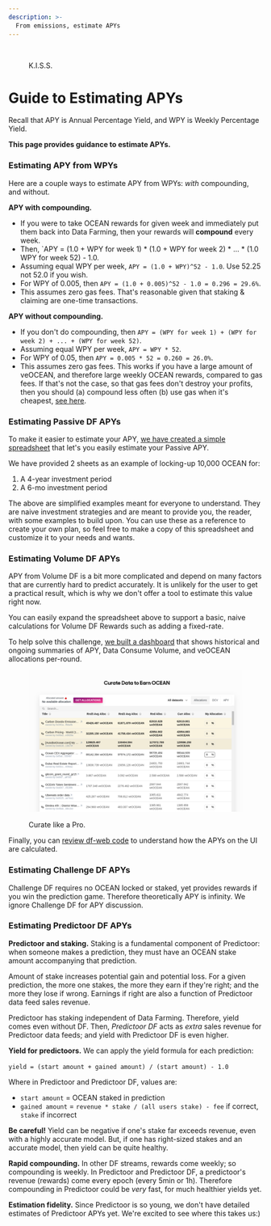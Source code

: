 ```yaml
---
description: >-
  From emissions, estimate APYs
---
```


<figure><img src="../.gitbook/assets/gif/mafs.gif" alt=""><figcaption><p>K.I.S.S.</p></figcaption></figure>

# Guide to Estimating APYs

Recall that APY is Annual Percentage Yield, and WPY is Weekly Percentage Yield.

**This page provides guidance to estimate APYs.**

### Estimating APY from WPYs

Here are a couple ways to estimate APY from WPYs: _with_ compounding, and without.

**APY with compounding.** 
- If you were to take OCEAN rewards for given week and immediately put them back into Data Farming, then your rewards will **compound** every week.
- Then, `APY = (1.0 + WPY for week 1) * (1.0 + WPY for week 2) * ... * (1.0 WPY for week 52) - 1.0.
- Assuming equal WPY per week, `APY = (1.0 + WPY)^52 - 1.0`. Use 52.25 not 52.0 if you wish.
- For WPY of 0.005, then `APY = (1.0 + 0.005)^52 - 1.0 = 0.296 = 29.6%`.
- This assumes zero gas fees. That's reasonable given that staking & claiming are one-time transactions.

**APY without compounding.**
- If you don't do compounding, then `APY = (WPY for week 1) + (WPY for week 2) + ... + (WPY for week 52)`.
- Assuming equal WPY per week, `APY = WPY * 52`.
- For WPY of 0.05, then `APY = 0.005 * 52 = 0.260 = 26.0%`.
- This assumes zero gas fees. This works if you have a large amount of veOCEAN, and therefore large weekly OCEAN rewards, compared to gas fees. If that's not the case, so that gas fees don't destroy your profits, then you should (a) compound less often (b) use gas when it's cheapest, [see here](https://www.useweb3.xyz/gas).

### Estimating Passive DF APYs

To make it easier to estimate your APY, [we have created a simple spreadsheet](https://docs.google.com/spreadsheets/d/1zzuW5pBbX6j6hZL_XtJDtSR2-rDHa_LGOEwgoQ4D8lk/edit?usp=sharing) that let's you easily estimate your Passive APY.

We have provided 2 sheets as an example of locking-up 10,000 OCEAN for:
1. A 4-year investment period
2. A 6-mo investment period

The above are simplified examples meant for everyone to understand. They are naive investment strategies and are meant to provide you, the reader, with some examples to build upon. You can use these as a reference to create your own plan, so feel free to make a copy of this spreadsheet and customize it to your needs and wants.

### Estimating Volume DF APYs

APY from Volume DF is a bit more complicated and depend on many factors that are currently hard to predict accurately. It is unlikely for the user to get a practical result, which is why we don't offer a tool to estimate this value right now.

You can easily expand the spreadsheet above to support a basic, naive calculations for Volume DF Rewards such as adding a fixed-rate.

To help solve this challenge, [we built a dashboard](https://df.oceandao.org/volume-df) that shows historical and ongoing summaries of APY, Data Consume Volume, and veOCEAN allocations per-round.

<figure><img src="../.gitbook/assets/data-farming/curate-datasets.png" alt=""><figcaption><p>Curate like a Pro.</p></figcaption></figure>

Finally, you can [review df-web code](https://github.com/oceanprotocol/df-web/blob/main/src/utils/rewards.js) to understand how the APYs on the UI are calculated.

### Estimating Challenge DF APYs

Challenge DF requires no OCEAN locked or staked, yet provides rewards if you win the prediction game. Therefore theoretically APY is infinity. We ignore Challenge DF for APY discussion.

### Estimating Predictoor DF APYs

**Predictoor and staking.** Staking is a fundamental component of Predictoor: when someone makes a prediction, they must have an OCEAN stake amount accompanying that prediction.

Amount of stake increases potential gain and potential loss. For a given prediction, the more one stakes, the more they earn if they're right; and the more they lose if wrong. Earnings if right are also a function of Predictoor data feed sales revenue.

Predictoor has staking independent of Data Farming. Therefore, yield comes even without DF. Then, _Predictoor DF_ acts as _extra_ sales revenue for Predictoor data feeds; and yield with Predictoor DF is even higher.

**Yield for predictoors.** We can apply the yield formula for each prediction:

`yield = (start amount + gained amount) / (start amount) - 1.0`

Where in Predictoor and Predictoor DF, values are:
- `start amount` = OCEAN staked in prediction
- `gained amount` = `revenue * stake / (all users stake) - fee` if correct, `stake` if incorrect

**Be careful!** Yield can be negative if one's stake far exceeds revenue, even with a highly accurate model. But, if one has right-sized stakes and an accurate model, then yield can be quite healthy.

**Rapid compounding.** In other DF streams, rewards come weekly; so compounding is weekly. In Predictoor and Predictoor DF, a predictoor's revenue (rewards) come every epoch (every 5min or 1h). Therefore compounding in Predictoor could be _very_ fast, for much healthier yields yet.

**Estimation fidelity.** Since Predictoor is so young, we don't have detailed estimates of Predictoor APYs yet. We're excited to see where this takes us:)
